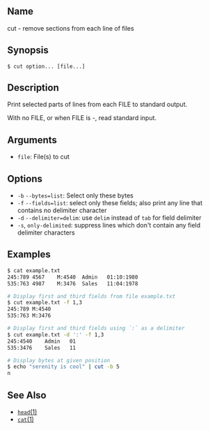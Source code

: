 ## Name

cut - remove sections from each line of files

## Synopsis

```**sh
$ cut option... [file...]
```

## Description

Print selected parts of lines from each FILE to standard output.

With no FILE, or when FILE is -, read standard input.

## Arguments

* `file`: File(s) to cut

## Options

* `-b` `--bytes=list`: Select only these bytes
* `-f` `--fields=list`: select only these fields; also print any line that contains no delimiter character
* `-d` `--delimiter=delim`: use `delim` instead of `tab` for field delimiter
* `-s`, `only-delimited`: suppress lines which don't contain any field delimiter characters

## Examples

```sh
$ cat example.txt
245:789 4567    M:4540  Admin   01:10:1980
535:763 4987    M:3476  Sales   11:04:1978

# Display first and third fields from file example.txt
$ cut example.txt -f 1,3
245:789	M:4540
535:763	M:3476

# Display first and third fields using `:` as a delimiter 
$ cut example.txt -d ':' -f 1,3
245:4540	Admin	01
535:3476	Sales	11

# Display bytes at given position 
$ echo "serenity is cool" | cut -b 5
n

```

## See Also
* [`head`(1)](help://man/1/head)
* [`cat`(1)](help://man/1/cat)
